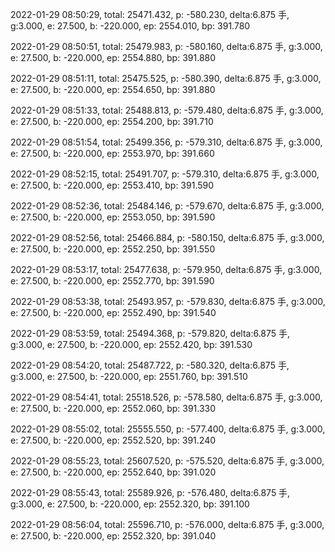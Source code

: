 2022-01-29 08:50:29, total: 25471.432, p: -580.230, delta:6.875 手, g:3.000, e: 27.500, b: -220.000, ep: 2554.010, bp: 391.780

2022-01-29 08:50:51, total: 25479.983, p: -580.160, delta:6.875 手, g:3.000, e: 27.500, b: -220.000, ep: 2554.880, bp: 391.880

2022-01-29 08:51:11, total: 25475.525, p: -580.390, delta:6.875 手, g:3.000, e: 27.500, b: -220.000, ep: 2554.650, bp: 391.880

2022-01-29 08:51:33, total: 25488.813, p: -579.480, delta:6.875 手, g:3.000, e: 27.500, b: -220.000, ep: 2554.200, bp: 391.710

2022-01-29 08:51:54, total: 25499.356, p: -579.310, delta:6.875 手, g:3.000, e: 27.500, b: -220.000, ep: 2553.970, bp: 391.660

2022-01-29 08:52:15, total: 25491.707, p: -579.310, delta:6.875 手, g:3.000, e: 27.500, b: -220.000, ep: 2553.410, bp: 391.590

2022-01-29 08:52:36, total: 25484.146, p: -579.670, delta:6.875 手, g:3.000, e: 27.500, b: -220.000, ep: 2553.050, bp: 391.590

2022-01-29 08:52:56, total: 25466.884, p: -580.150, delta:6.875 手, g:3.000, e: 27.500, b: -220.000, ep: 2552.250, bp: 391.550

2022-01-29 08:53:17, total: 25477.638, p: -579.950, delta:6.875 手, g:3.000, e: 27.500, b: -220.000, ep: 2552.770, bp: 391.590

2022-01-29 08:53:38, total: 25493.957, p: -579.830, delta:6.875 手, g:3.000, e: 27.500, b: -220.000, ep: 2552.490, bp: 391.540

2022-01-29 08:53:59, total: 25494.368, p: -579.820, delta:6.875 手, g:3.000, e: 27.500, b: -220.000, ep: 2552.420, bp: 391.530

2022-01-29 08:54:20, total: 25487.722, p: -580.320, delta:6.875 手, g:3.000, e: 27.500, b: -220.000, ep: 2551.760, bp: 391.510

2022-01-29 08:54:41, total: 25518.526, p: -578.580, delta:6.875 手, g:3.000, e: 27.500, b: -220.000, ep: 2552.060, bp: 391.330

2022-01-29 08:55:02, total: 25555.550, p: -577.400, delta:6.875 手, g:3.000, e: 27.500, b: -220.000, ep: 2552.520, bp: 391.240

2022-01-29 08:55:23, total: 25607.520, p: -575.520, delta:6.875 手, g:3.000, e: 27.500, b: -220.000, ep: 2552.640, bp: 391.020

2022-01-29 08:55:43, total: 25589.926, p: -576.480, delta:6.875 手, g:3.000, e: 27.500, b: -220.000, ep: 2552.320, bp: 391.100

2022-01-29 08:56:04, total: 25596.710, p: -576.000, delta:6.875 手, g:3.000, e: 27.500, b: -220.000, ep: 2552.320, bp: 391.040